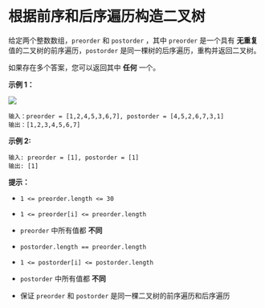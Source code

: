# 根据前序和后序遍历构造二叉树

给定两个整数数组，`preorder` 和 `postorder` ，其中 `preorder` 是一个具有 **无重复** 值的二叉树的前序遍历，`postorder` 是同一棵树的后序遍历，重构并返回二叉树。

如果存在多个答案，您可以返回其中 **任何** 一个。

**示例 1：**

![](https://assets.leetcode.com/uploads/2021/07/24/lc-prepost.jpg)

```
输入：preorder = [1,2,4,5,3,6,7], postorder = [4,5,2,6,7,3,1]
输出：[1,2,3,4,5,6,7]
```

**示例 2:**

```
输入: preorder = [1], postorder = [1]
输出: [1]
```

**提示：**

*   `1 <= preorder.length <= 30`

*   `1 <= preorder[i] <= preorder.length`

*   `preorder` 中所有值都 **不同**

*   `postorder.length == preorder.length`

*   `1 <= postorder[i] <= postorder.length`

*   `postorder` 中所有值都 **不同**

*   保证 `preorder` 和 `postorder` 是同一棵二叉树的前序遍历和后序遍历
